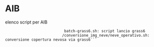 # AIB
elenco script per AIB
``` /home/meteo/script/fwi/alfuoco_roberto_dmod.sh: script principale in crontab
                           batch-grass6.sh: script lancio grass6
                          /conversione_img_neve/neve_operativo.sh: conversione copertura nevosa via grass6```
                      

